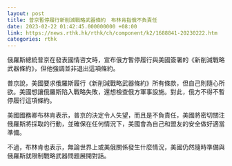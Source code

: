 ```yaml
---
layout: post
title: 普京暫停履行新削減戰略武器條約　布林肯指俄不負責任
date: 2023-02-22 01:42:45.000000000 +08:00
link: https://news.rthk.hk/rthk/ch/component/k2/1688841-20230222.htm
categories: rthk
---
```


俄羅斯總統普京在發表國情咨文時，宣布俄方暫停履行與美國簽署的《新削減戰略武器條約》，但他強調並非退出這項條約。

普京說，美國要求俄羅斯履行《新削減戰略武器條約》所有條款，但自己則隨心所欲。美國想讓俄羅斯陷入戰略失敗，還想檢查俄方軍事設施。對此，俄方不得不暫停履行這項條約。

美國國務卿布林肯表示，普京的決定令人失望，而且是不負責任，美國將密切關注俄羅斯將採取的行動，並確保在任何情況下，美國會為自己和盟友的安全做好適當準備。

不過，布林肯也表示，無論世界上或美俄關係發生什麼情況，美國仍然隨時準備與俄羅斯就限制戰略武器問題展開對話。
